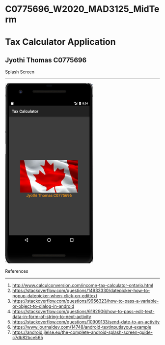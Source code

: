 # C0775696_W2020_MAD3125_MidTerm
# Tax Calculator Application
## Jyothi Thomas C0775696

Splash Screen
_____________
![SplashScreen](https://github.com/jyothithomas/C0775696_W2020_MAD3125_MidTerm/blob/master/ScreenShots/splashcsreen.PNG)


References
__________
1) http://www.calculconversion.com/income-tax-calculator-ontario.html
2) https://stackoverflow.com/questions/14933330/datepicker-how-to-popup-datepicker-when-click-on-edittext
3) https://stackoverflow.com/questions/9956323/how-to-pass-a-variable-or-object-to-dialog-in-android
4) https://stackoverflow.com/questions/6182906/how-to-pass-edit-text-data-in-form-of-string-to-next-activity
5) https://stackoverflow.com/questions/10909133/send-date-to-an-activity
6) https://www.journaldev.com/14748/android-textinputlayout-example
7) https://android.jlelse.eu/the-complete-android-splash-screen-guide-c7db82bce565
